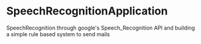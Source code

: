 # SpeechRecognitionApplication
SpeechRecognition through google's Speech_Recognition API and building a simple rule based system to send mails
